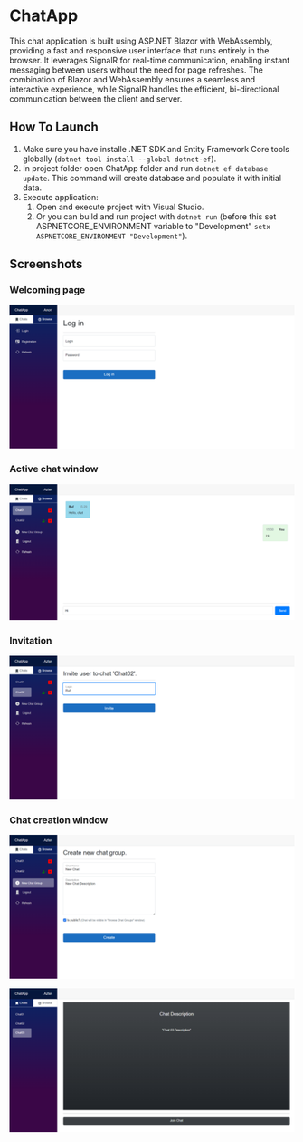 # ChatApp

This chat application is built using ASP.NET Blazor with WebAssembly, providing a fast and responsive user interface that runs entirely in the browser. It leverages SignalR for real-time communication, enabling instant messaging between users without the need for page refreshes. The combination of Blazor and WebAssembly ensures a seamless and interactive experience, while SignalR handles the efficient, bi-directional communication between the client and server.

## How To Launch
1. Make sure you have installe .NET SDK and Entity Framework Core tools globally (`dotnet tool install --global dotnet-ef`).
2. In project folder open ChatApp folder and run `dotnet ef database update`. This command will create database and populate it with initial data.
3. Execute application:
   1. Open and execute project with Visual Studio.
   2. Or you can build and run project with `dotnet run` (before this set ASPNETCORE_ENVIRONMENT variable to "Development"  `setx ASPNETCORE_ENVIRONMENT "Development"`).


## Screenshots

### Welcoming page
![](./Screenshots/login.png)

### Active chat window
![](./Screenshots/chatWindow.png)

### Invitation
![](./Screenshots/chatInvite.png)

### Chat creation window
![](./Screenshots/createChat.png)

![](./Screenshots/chatBrowse.png)
